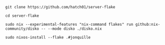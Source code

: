 `git clone https://github.com/hatch01/server-flake`

`cd server-flake`

`sudo nix --experimental-features "nix-command flakes" run github:nix-community/disko -- --mode disko ./disko.nix`

`sudo nixos-install --flake .#jonquille`